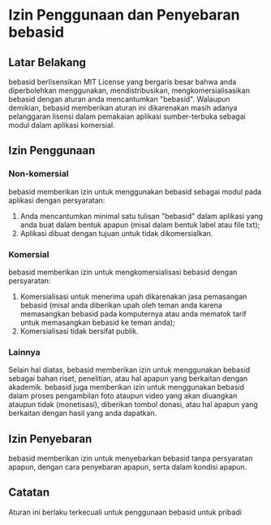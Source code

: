 # Izin Penggunaan dan Penyebaran bebasid

## Latar Belakang
bebasid berlisensikan MIT License yang bergaris besar bahwa anda diperbolehkan menggunakan, mendistribusikan, mengkomersialisasikan bebasid dengan aturan anda mencantumkan "bebasid". Walaupun demikian, bebasid memberikan aturan ini dikarenakan masih adanya pelanggaran lisensi dalam pemakaian aplikasi sumber-terbuka sebagai modul dalam aplikasi komersial.

## Izin Penggunaan

### Non-komersial
bebasid memberikan izin untuk menggunakan bebasid sebagai modul pada aplikasi dengan persyaratan:
1. Anda mencantumkan minimal satu tulisan "bebasid" dalam aplikasi yang anda buat dalam bentuk apapun (misal dalam bentuk label atau file txt);
2. Aplikasi dibuat dengan tujuan untuk tidak dikomersialkan.
### Komersial
bebasid memberikan izin untuk mengkomersialisasi bebasid dengan persyaratan:
1. Komersialisasi untuk menerima upah dikarenakan jasa pemasangan bebasid (misal anda diberikan upah oleh teman anda karena memasangkan bebasid pada komputernya atau anda mematok tarif untuk memasangkan bebasid ke teman anda);
2. Komersialisasi tidak bersifat publik.

### Lainnya
Selain hal diatas, bebasid memberikan izin untuk menggunakan bebasid sebagai bahan riset, penelitian, atau hal apapun yang berkaitan dengan akademik. bebasid juga memberikan izin untuk menggunakan bebasid dalam proses pengambilan foto ataupun video yang akan diuangkan ataupun tidak (monetisasi), diberikan tombol donasi, atau hal apapun yang berkaitan dengan hasil yang anda dapatkan.

## Izin Penyebaran
bebasid memberikan izin untuk menyebarkan bebasid tanpa persyaratan apapun, dengan cara penyebaran apapun, serta dalam kondisi apapun.

## Catatan
Aturan ini berlaku terkecuali untuk penggunaan bebasid untuk pribadi

